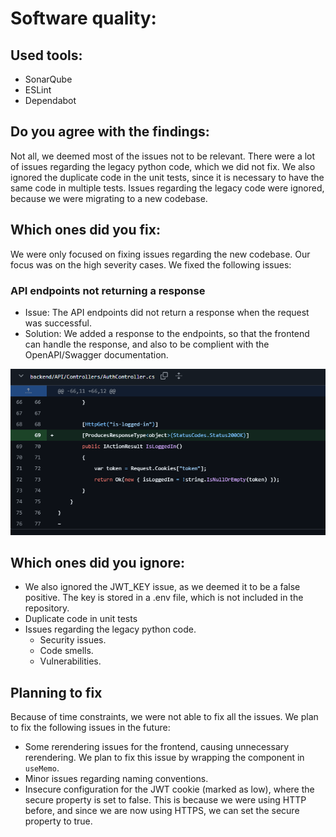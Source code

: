 # Software quality:

## Used tools:

- SonarQube
- ESLint
- Dependabot

## Do you agree with the findings:

Not all, we deemed most of the issues not to be relevant. There were a lot of issues regarding the legacy python code, which we did not fix. We also ignored the duplicate code in the unit tests, since it is necessary to have the same code in multiple tests. Issues regarding the legacy code were ignored, because we were migrating to a new codebase.

## Which ones did you fix:

We were only focused on fixing issues regarding the new codebase. Our focus was on the high severity cases. We fixed the following issues:

### API endpoints not returning a response

- Issue: The API endpoints did not return a response when the request was successful.
- Solution: We added a response to the endpoints, so that the frontend can handle the response, and also to be complient with the OpenAPI/Swagger documentation.

![API endpoints not returning a response](./assets/software-quality-1.png)

## Which ones did you ignore:

- We also ignored the JWT_KEY issue, as we deemed it to be a false positive. The key is stored in a .env file, which is not included in the repository.
- Duplicate code in unit tests
- Issues regarding the legacy python code.
  - Security issues.
  - Code smells.
  - Vulnerabilities.

## Planning to fix

Because of time constraints, we were not able to fix all the issues. We plan to fix the following issues in the future:

- Some rerendering issues for the frontend, causing unnecessary rerendering. We plan to fix this issue by wrapping the component in `useMemo`.
- Minor issues regarding naming conventions.
- Insecure configuration for the JWT cookie (marked as low), where the secure property is set to false. This is because we were using HTTP before, and since we are now using HTTPS, we can set the secure property to true.
